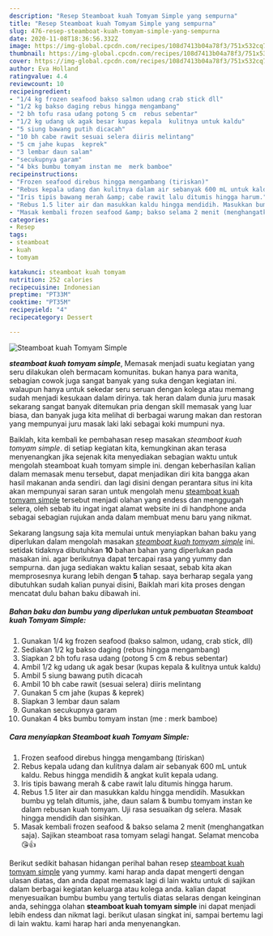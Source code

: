 ```yaml
---
description: "Resep Steamboat kuah Tomyam Simple yang sempurna"
title: "Resep Steamboat kuah Tomyam Simple yang sempurna"
slug: 476-resep-steamboat-kuah-tomyam-simple-yang-sempurna
date: 2020-11-08T18:36:56.332Z
image: https://img-global.cpcdn.com/recipes/108d7413b04a78f3/751x532cq70/steamboat-kuah-tomyam-simple-foto-resep-utama.jpg
thumbnail: https://img-global.cpcdn.com/recipes/108d7413b04a78f3/751x532cq70/steamboat-kuah-tomyam-simple-foto-resep-utama.jpg
cover: https://img-global.cpcdn.com/recipes/108d7413b04a78f3/751x532cq70/steamboat-kuah-tomyam-simple-foto-resep-utama.jpg
author: Eva Holland
ratingvalue: 4.4
reviewcount: 10
recipeingredient:
- "1/4 kg frozen seafood bakso salmon udang crab stick dll"
- "1/2 kg bakso daging rebus hingga mengambang"
- "2 bh tofu rasa udang potong 5 cm  rebus sebentar"
- "1/2 kg udang uk agak besar kupas kepala  kulitnya untuk kaldu"
- "5 siung bawang putih dicacah"
- "10 bh cabe rawit sesuai selera diiris melintang"
- "5 cm jahe kupas  keprek"
- "3 lembar daun salam"
- "secukupnya garam"
- "4 bks bumbu tomyam instan me  merk bamboe"
recipeinstructions:
- "Frozen seafood direbus hingga mengambang (tiriskan)"
- "Rebus kepala udang dan kulitnya dalam air sebanyak 600 mL untuk kaldu. Rebus hingga mendidih &amp; angkat kulit kepala udang."
- "Iris tipis bawang merah &amp; cabe rawit lalu ditumis hingga harum."
- "Rebus 1.5 liter air dan masukkan kaldu hingga mendidih. Masukkan bumbu yg telah ditumis, jahe, daun salam &amp; bumbu tomyam instan ke dalam rebusan kuah tomyam. Uji rasa sesuaikan dg selera. Masak hingga mendidih dan sisihkan."
- "Masak kembali frozen seafood &amp; bakso selama 2 menit (menghangatkan saja). Sajikan steamboat rasa tomyam selagi hangat. Selamat mencoba 😘👍"
categories:
- Resep
tags:
- steamboat
- kuah
- tomyam

katakunci: steamboat kuah tomyam 
nutrition: 252 calories
recipecuisine: Indonesian
preptime: "PT33M"
cooktime: "PT35M"
recipeyield: "4"
recipecategory: Dessert

---
```



![Steamboat kuah Tomyam Simple](https://img-global.cpcdn.com/recipes/108d7413b04a78f3/751x532cq70/steamboat-kuah-tomyam-simple-foto-resep-utama.jpg)

<b><i>steamboat kuah tomyam simple</i></b>, Memasak menjadi suatu kegiatan yang seru dilakukan oleh bermacam komunitas. bukan hanya para wanita, sebagian cowok juga sangat banyak yang suka dengan kegiatan ini. walaupun hanya untuk sekedar seru seruan dengan kolega atau memang sudah menjadi kesukaan dalam dirinya. tak heran dalam dunia juru masak sekarang sangat banyak ditemukan pria dengan skill memasak yang luar biasa, dan banyak juga kita melihat di berbagai warung makan dan restoran yang mempunyai juru masak laki laki sebagai koki mumpuni nya.



Baiklah, kita kembali ke pembahasan resep masakan <i>steamboat kuah tomyam simple</i>. di setiap kegiatan kita, kemungkinan akan terasa menyenangkan jika sejenak kita menyediakan sebagian waktu untuk mengolah steamboat kuah tomyam simple ini. dengan keberhasilan kalian dalam memasak menu tersebut, dapat menjadikan diri kita bangga akan hasil makanan anda sendiri. dan lagi disini dengan perantara situs ini kita akan mempunyai saran saran untuk mengolah menu <u>steamboat kuah tomyam simple</u> tersebut menjadi olahan yang endess dan menggugah selera, oleh sebab itu ingat ingat alamat website ini di handphone anda sebagai sebagian rujukan anda dalam membuat menu baru yang nikmat.


Sekarang langsung saja kita memulai untuk menyiapkan bahan baku yang diperlukan dalam mengolah masakan <u><i>steamboat kuah tomyam simple</i></u> ini. setidak tidaknya dibutuhkan <b>10</b> bahan bahan yang diperlukan pada masakan ini. agar berikutnya dapat tercapai rasa yang yummy dan sempurna. dan juga sediakan waktu kalian sesaat, sebab kita akan memprosesnya kurang lebih dengan <b>5</b> tahap. saya berharap segala yang dibutuhkan sudah kalian punyai disini, Baiklah mari kita proses dengan mencatat dulu bahan baku dibawah ini.

<!--inarticleads1-->

##### Bahan baku dan bumbu yang diperlukan untuk pembuatan Steamboat kuah Tomyam Simple:

1. Gunakan 1/4 kg frozen seafood (bakso salmon, udang, crab stick, dll)
1. Sediakan 1/2 kg bakso daging (rebus hingga mengambang)
1. Siapkan 2 bh tofu rasa udang (potong 5 cm &amp; rebus sebentar)
1. Ambil 1/2 kg udang uk agak besar (kupas kepala &amp; kulitnya untuk kaldu)
1. Ambil 5 siung bawang putih dicacah
1. Ambil 10 bh cabe rawit (sesuai selera) diiris melintang
1. Gunakan 5 cm jahe (kupas &amp; keprek)
1. Siapkan 3 lembar daun salam
1. Gunakan secukupnya garam
1. Gunakan 4 bks bumbu tomyam instan (me : merk bamboe)




<!--inarticleads2-->

##### Cara menyiapkan Steamboat kuah Tomyam Simple:

1. Frozen seafood direbus hingga mengambang (tiriskan)
1. Rebus kepala udang dan kulitnya dalam air sebanyak 600 mL untuk kaldu. Rebus hingga mendidih &amp; angkat kulit kepala udang.
1. Iris tipis bawang merah &amp; cabe rawit lalu ditumis hingga harum.
1. Rebus 1.5 liter air dan masukkan kaldu hingga mendidih. Masukkan bumbu yg telah ditumis, jahe, daun salam &amp; bumbu tomyam instan ke dalam rebusan kuah tomyam. Uji rasa sesuaikan dg selera. Masak hingga mendidih dan sisihkan.
1. Masak kembali frozen seafood &amp; bakso selama 2 menit (menghangatkan saja). Sajikan steamboat rasa tomyam selagi hangat. Selamat mencoba 😘👍




Berikut sedikit bahasan hidangan perihal bahan resep <u>steamboat kuah tomyam simple</u> yang yummy. kami harap anda dapat mengerti dengan ulasan diatas, dan anda dapat memasak lagi di lain waktu untuk di sajikan dalam berbagai kegiatan keluarga atau kolega anda. kalian dapat menyesuaikan bumbu bumbu yang tertulis diatas selaras dengan keinginan anda, sehingga olahan <b>steamboat kuah tomyam simple</b> ini dapat menjadi lebih endess dan nikmat lagi. berikut ulasan singkat ini, sampai bertemu lagi di lain waktu. kami harap hari anda menyenangkan.

